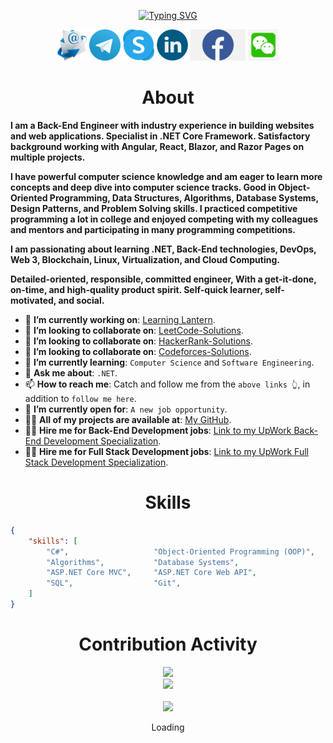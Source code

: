 <div align="center">

[![Typing SVG](https://readme-typing-svg.herokuapp.com?size=30&duration=3000&color=44FF5E&center=true&multiline=true&width=600&height=150&lines=Assalamu+Walaikum;Mohammad+Nazrul+Islam+Khan;Django%2C+Svelte%2C+DevOps%2C+Tech+Lead)](https://git.io/typing-svg)

</div>
<div align="center">
<a href="mailto:nazrulkhan.dk@gmail.com"><img src="./assets/Electronic.mail.png" alt="Gmail" height="50" title="Send mail"></a>
<a href="https://t.me/nobinbd"><img src="./assets/telegram-logo-png-0.png" alt="Telegram" height="50" title="Telegram"></a>
<a href="https://join.skype.com/invite/v36Ml9Fp9G0k"><img src="./assets/skype-logo-3437CD4948-seeklogo.com.png" alt="Skype" height="50" title="Skype"></a>
<a href="https://www.linkedin.com/in/nobinbd/"><img src="./assets/LinkedIn-PNG-HD-Images.png" alt="Linkdin" height="50" title="Linkdin profile"></a>
<a href="https://www.facebook.com/me.TheMisirAli/"><img src="./assets/png-clipart-logo-computer-icons-facebook-facebook-blue-text.png" alt="Facebook" height="50" title="Facebook profile"></a>
<a href="weixin://dl/chat?Nobin-Khan"><img src="./assets/wechat-logo-vector-11573943119imd7osvzef.png" alt="WeChat" height="50" title="WeChat"></a>
</div>

<h1 align="center">About</h1>

**I am a Back-End Engineer with industry experience in building websites and web applications. Specialist in .NET Core Framework. Satisfactory background working with Angular, React, Blazor, and Razor Pages on multiple projects.**

**I have powerful computer science knowledge and am eager to learn more concepts and deep dive into computer science tracks. Good in Object-Oriented Programming, Data Structures, Algorithms, Database Systems, Design Patterns, and Problem Solving skills. I practiced competitive programming a lot in college and enjoyed competing with my colleagues and mentors and participating in many programming competitions.**

**I am passionating about learning .NET, Back-End technologies, DevOps, Web 3, Blockchain, Linux, Virtualization, and Cloud Computing.**

**Detailed-oriented, responsible, committed engineer, With a get-it-done, on-time, and high-quality product spirit. Self-quick learner, self-motivated, and social.**

* 🔭 **I’m currently working on**: [Learning Lantern](https://github.com/learning-lantern).
* 🔭 **I’m looking to collaborate on**: [LeetCode-Solutions](https://github.com/AhmedFathyDev/LeetCode-Solutions).
* 🔭 **I’m looking to collaborate on**: [HackerRank-Solutions](https://github.com/AhmedFathyDev/HackerRank-Solutions).
* 🔭 **I’m looking to collaborate on**: [Codeforces-Solutions](https://github.com/AhmedFathyDev/Codeforces-Solutions).
* 🌱 **I’m currently learning**: `Computer Science` and `Software Engineering`.
* 💬 **Ask me about**: `.NET`.
* 📫 **How to reach me**: Catch and follow me from the `above links 👆`, in addition to `follow me here`.
* 🤔 **I’m currently open for**: `A new job opportunity`.
* 👨‍💻 **All of my projects are available at**: [My GitHub](https://github.com/AhmedFathyDev?tab=repositories).
* 👨‍💻 **Hire me for Back-End Development jobs**: [Link to my UpWork Back-End Development Specialization](https://www.upwork.com/freelancers/~0121ca7f3563e57c0b?s=1110580748673863680).
* 👨‍💻 **Hire me for Full Stack Development jobs**: [Link to my UpWork Full Stack Development Specialization](https://www.upwork.com/freelancers/~0121ca7f3563e57c0b?s=1110580755107926016).


<h1 align="center">Skills</h1>

```json
{
    "skills": [
        "C#",                   "Object-Oriented Programming (OOP)",    "Data Structures",          "Problem Solving",
        "Algorithms",           "Database Systems",                     ".NET Core",                "Microservices",
        "ASP.NET Core MVC",     "ASP.NET Core Web API",                 "Entity Framework Core",    "JSON Web Token (JWT)",
        "SQL",                  "Git",                                  "Unix / Linux",             "Clean Code"
    ]
}
```

<div align="center">
    <h1>Contribution Activity</h1>
    <img src="https://github-readme-stats.vercel.app/api?username=ahmedfathydev&title_color=6FDA44&text_color=FFFFFF&show_icons=true&icon_color=6FDA44&include_all_commits=true&count_private=true&theme=dark" height="200" />
    <br>
    <img src="https://github-readme-streak-stats.herokuapp.com/?user=AhmedFathyDev&theme=dark&date_format=j%20M%5B%20Y%5D&currStreakLabel=6FDA44&fire=6FDA44&ring=6FDA44" height="200" />
    <br>
    <br>
</div>
<div align="center">
    <img src="GitHub.gif" height="100" />
    <p>Loading</p>
</div>